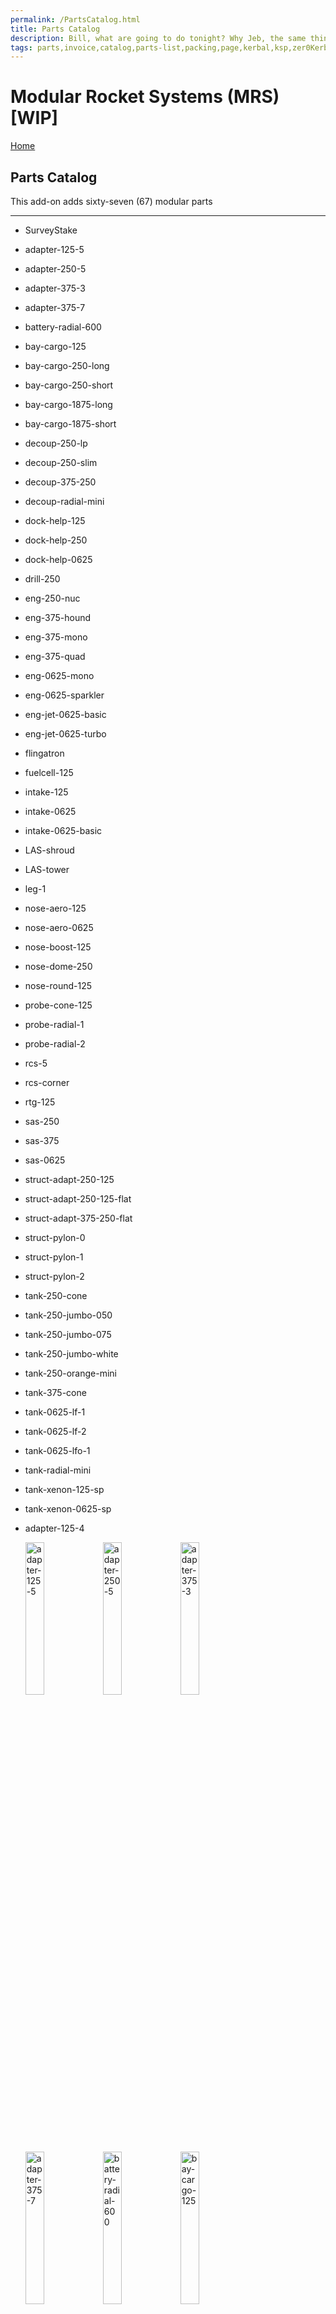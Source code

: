 ```yaml
---
permalink: /PartsCatalog.html
title: Parts Catalog
description: Bill, what are going to do tonight? Why Jeb, the same thing we do every night, Take over the world!
tags: parts,invoice,catalog,parts-list,packing,page,kerbal,ksp,zer0Kerbal,zedK
---
```

<!-- PartsCatalog.md v1.1.4.1
Modular Rocket Systems (MRS)
created: 01 Feb 2022
updated: 01 Oct 2022 -->

<script src="https://kit.fontawesome.com/0ea5493613.js" crossorigin="anonymous"></script>
<i class="fa-solid fa-explosion fa-beat-fade fa-3x" style="--fa-beat-fade-opacity: 0.1; --fa-beat-fade-scale: 1.25;color: #FF7E03" ></i>

# Modular Rocket Systems (MRS) [WIP]

[Home](./index.md)

## Parts Catalog

This add-on adds sixty-seven (67) modular parts

---
<!-- no toc -->
* SurveyStake
* adapter-125-5
* adapter-250-5
* adapter-375-3
* adapter-375-7
* battery-radial-600
* bay-cargo-125
* bay-cargo-250-long
* bay-cargo-250-short
* bay-cargo-1875-long
* bay-cargo-1875-short
* decoup-250-lp
* decoup-250-slim
* decoup-375-250
* decoup-radial-mini
* dock-help-125
* dock-help-250
* dock-help-0625
* drill-250
* eng-250-nuc
* eng-375-hound
* eng-375-mono
* eng-375-quad
* eng-0625-mono
* eng-0625-sparkler
* eng-jet-0625-basic
* eng-jet-0625-turbo
* flingatron
* fuelcell-125
* intake-125
* intake-0625
* intake-0625-basic
* LAS-shroud
* LAS-tower
* leg-1
* nose-aero-125
* nose-aero-0625
* nose-boost-125
* nose-dome-250
* nose-round-125
* probe-cone-125
* probe-radial-1
* probe-radial-2
* rcs-5
* rcs-corner
* rtg-125
* sas-250
* sas-375
* sas-0625
* struct-adapt-250-125
* struct-adapt-250-125-flat
* struct-adapt-375-250-flat
* struct-pylon-0
* struct-pylon-1
* struct-pylon-2
* tank-250-cone
* tank-250-jumbo-050
* tank-250-jumbo-075
* tank-250-jumbo-white
* tank-250-orange-mini
* tank-375-cone
* tank-0625-lf-1
* tank-0625-lf-2
* tank-0625-lfo-1
* tank-radial-mini
* tank-xenon-125-sp
* tank-xenon-0625-sp
* adapter-125-4

  <img src="https://raw.githubusercontent.com/zer0Kerbal/ModularRocketSystems/docs/thumbs/mrs-adapter-125-5_icon.png" alt="adapter-125-5" width="25%" height="25%" />
  <img src="https://raw.githubusercontent.com/zer0Kerbal/ModularRocketSystems/docs/thumbs/mrs-adapter-250-5_icon.png" alt="adapter-250-5" width="25%" height="25%" />
  <img src="https://raw.githubusercontent.com/zer0Kerbal/ModularRocketSystems/docs/thumbs/mrs-adapter-375-3_icon.png" alt="adapter-375-3" width="25%" height="25%" />
  <img src="https://raw.githubusercontent.com/zer0Kerbal/ModularRocketSystems/docs/thumbs/mrs-adapter-375-7_icon.png" alt="adapter-375-7" width="25%" height="25%" />
  <img src="https://raw.githubusercontent.com/zer0Kerbal/ModularRocketSystems/docs/thumbs/mrs-battery-radial-600_icon.png" alt="battery-radial-600" width="25%" height="25%" />
  <img src="https://raw.githubusercontent.com/zer0Kerbal/ModularRocketSystems/docs/thumbs/mrs-bay-cargo-125_icon.png" alt="bay-cargo-125" width="25%" height="25%" />
  <img src="https://raw.githubusercontent.com/zer0Kerbal/ModularRocketSystems/docs/thumbs/mrs-bay-cargo-250-long_icon.png" alt="bay-cargo-250-long" width="25%" height="25%" />
  <img src="https://raw.githubusercontent.com/zer0Kerbal/ModularRocketSystems/docs/thumbs/mrs-bay-cargo-250-short_icon.png" alt="bay-cargo-250-short" width="25%" height="25%" />
  <img src="https://raw.githubusercontent.com/zer0Kerbal/ModularRocketSystems/docs/thumbs/mrs-bay-cargo-1875-long_icon.png" alt="bay-cargo-1875-long" width="25%" height="25%" />
  <img src="https://raw.githubusercontent.com/zer0Kerbal/ModularRocketSystems/docs/thumbs/mrs-bay-cargo-1875-short_icon.png" alt="bay-cargo-1875-short" width="25%" height="25%" />
  <img src="https://raw.githubusercontent.com/zer0Kerbal/ModularRocketSystems/docs/thumbs/mrs-decoup-250-lp_icon.png" alt="decoup-250-lp" width="25%" height="25%" />
  <img src="https://raw.githubusercontent.com/zer0Kerbal/ModularRocketSystems/docs/thumbs/mrs-decoup-250-slim_icon.png" alt="decoup-250-slim" width="25%" height="25%" />
  <img src="https://raw.githubusercontent.com/zer0Kerbal/ModularRocketSystems/docs/thumbs/mrs-decoup-375-250_icon.png" alt="decoup-375-250" width="25%" height="25%" />
  <img src="https://raw.githubusercontent.com/zer0Kerbal/ModularRocketSystems/docs/thumbs/mrs-decoup-radial-mini_icon.png" alt="decoup-radial-mini" width="25%" height="25%" />
  <img src="https://raw.githubusercontent.com/zer0Kerbal/ModularRocketSystems/docs/thumbs/mrs-dock-help-125_icon.png" alt="dock-help-125" width="25%" height="25%" />
  <img src="https://raw.githubusercontent.com/zer0Kerbal/ModularRocketSystems/docs/thumbs/mrs-dock-help-250_icon.png" alt="dock-help-250" width="25%" height="25%" />
  <img src="https://raw.githubusercontent.com/zer0Kerbal/ModularRocketSystems/docs/thumbs/mrs-dock-help-0625_icon.png" alt="dock-help-0625" width="25%" height="25%" />
  <img src="https://raw.githubusercontent.com/zer0Kerbal/ModularRocketSystems/docs/thumbs/mrs-drill-250_icon.png" alt="drill-250" width="25%" height="25%" />
  <img src="https://raw.githubusercontent.com/zer0Kerbal/ModularRocketSystems/docs/thumbs/mrs-eng-250-nuc_icon.png" alt="eng-250-nuc" width="25%" height="25%" />
  <img src="https://raw.githubusercontent.com/zer0Kerbal/ModularRocketSystems/docs/thumbs/mrs-eng-375-hound_icon.png" alt="eng-375-hound" width="25%" height="25%" />
  <img src="https://raw.githubusercontent.com/zer0Kerbal/ModularRocketSystems/docs/thumbs/mrs-eng-375-mono_icon.png" alt="eng-375-mono" width="25%" height="25%" />
  <img src="https://raw.githubusercontent.com/zer0Kerbal/ModularRocketSystems/docs/thumbs/mrs-eng-375-quad_icon.png" alt="eng-375-quad" width="25%" height="25%" />
  <img src="https://raw.githubusercontent.com/zer0Kerbal/ModularRocketSystems/docs/thumbs/mrs-eng-0625-mono_icon.png" alt="eng-0625-mono" width="25%" height="25%" />
  <img src="https://raw.githubusercontent.com/zer0Kerbal/ModularRocketSystems/docs/thumbs/mrs-eng-0625-sparkler_icon.png" alt="eng-0625-sparkler" width="25%" height="25%" />
  <img src="https://raw.githubusercontent.com/zer0Kerbal/ModularRocketSystems/docs/thumbs/mrs-eng-jet-0625-basic_icon.png" alt="eng-jet-0625-basic" width="25%" height="25%" />
  <img src="https://raw.githubusercontent.com/zer0Kerbal/ModularRocketSystems/docs/thumbs/mrs-eng-jet-0625-turbo_icon.png" alt="eng-jet-0625-turbo" width="25%" height="25%" />
  <img src="https://raw.githubusercontent.com/zer0Kerbal/ModularRocketSystems/docs/thumbs/mrs-flingatron_icon.png" alt="flingatron" width="25%" height="25%" />
  <img src="https://raw.githubusercontent.com/zer0Kerbal/ModularRocketSystems/docs/thumbs/mrs-fuelcell-125_icon.png" alt="fuelcell-125" width="25%" height="25%" />
  <img src="https://raw.githubusercontent.com/zer0Kerbal/ModularRocketSystems/docs/thumbs/mrs-intake-125_icon.png" alt="intake-125" width="25%" height="25%" />
  <img src="https://raw.githubusercontent.com/zer0Kerbal/ModularRocketSystems/docs/thumbs/mrs-intake-0625_icon.png" alt="intake-0625" width="25%" height="25%" />
  <img src="https://raw.githubusercontent.com/zer0Kerbal/ModularRocketSystems/docs/thumbs/mrs-intake-0625-basic_icon.png" alt="intake-0625-basic" width="25%" height="25%" />
  <img src="https://raw.githubusercontent.com/zer0Kerbal/ModularRocketSystems/docs/thumbs/mrs-LAS-shroud_icon.png" alt="LAS-shroud" width="25%" height="25%" />
  <img src="https://raw.githubusercontent.com/zer0Kerbal/ModularRocketSystems/docs/thumbs/mrs-LAS-tower_icon.png" alt="LAS-tower" width="25%" height="25%" />
  <img src="https://raw.githubusercontent.com/zer0Kerbal/ModularRocketSystems/docs/thumbs/mrs-leg-1_icon.png" alt="leg-1" width="25%" height="25%" />
  <img src="https://raw.githubusercontent.com/zer0Kerbal/ModularRocketSystems/docs/thumbs/mrs-nose-aero-125_icon.png" alt="nose-aero-125" width="25%" height="25%" />
  <img src="https://raw.githubusercontent.com/zer0Kerbal/ModularRocketSystems/docs/thumbs/mrs-nose-aero-0625_icon.png" alt="nose-aero-0625" width="25%" height="25%" />
  <img src="https://raw.githubusercontent.com/zer0Kerbal/ModularRocketSystems/docs/thumbs/mrs-nose-boost-125_icon.png" alt="nose-boost-125" width="25%" height="25%" />
  <img src="https://raw.githubusercontent.com/zer0Kerbal/ModularRocketSystems/docs/thumbs/mrs-nose-dome-250_icon.png" alt="nose-dome-250" width="25%" height="25%" />
  <img src="https://raw.githubusercontent.com/zer0Kerbal/ModularRocketSystems/docs/thumbs/mrs-nose-round-125_icon.png" alt="nose-round-125" width="25%" height="25%" />
  <img src="https://raw.githubusercontent.com/zer0Kerbal/ModularRocketSystems/docs/thumbs/mrs-probe-cone-125_icon.png" alt="probe-cone-125" width="25%" height="25%" />
  <img src="https://raw.githubusercontent.com/zer0Kerbal/ModularRocketSystems/docs/thumbs/mrs-probe-radial-1_icon.png" alt="probe-radial-1" width="25%" height="25%" />
  <img src="https://raw.githubusercontent.com/zer0Kerbal/ModularRocketSystems/docs/thumbs/mrs-probe-radial-2_icon.png" alt="probe-radial-2" width="25%" height="25%" />
  <img src="https://raw.githubusercontent.com/zer0Kerbal/ModularRocketSystems/docs/thumbs/mrs-rcs-5_icon.png" alt="rcs-5" width="25%" height="25%" />
  <img src="https://raw.githubusercontent.com/zer0Kerbal/ModularRocketSystems/docs/thumbs/mrs-rcs-corner_icon.png" alt="rcs-corner" width="25%" height="25%" />
  <img src="https://raw.githubusercontent.com/zer0Kerbal/ModularRocketSystems/docs/thumbs/mrs-rtg-125_icon.png" alt="rtg-125" width="25%" height="25%" />
  <img src="https://raw.githubusercontent.com/zer0Kerbal/ModularRocketSystems/docs/thumbs/mrs-sas-250_icon.png" alt="sas-250" width="25%" height="25%" />
  <img src="https://raw.githubusercontent.com/zer0Kerbal/ModularRocketSystems/docs/thumbs/mrs-sas-375_icon.png" alt="sas-375" width="25%" height="25%" />
  <img src="https://raw.githubusercontent.com/zer0Kerbal/ModularRocketSystems/docs/thumbs/mrs-sas-0625_icon.png" alt="sas-0625" width="25%" height="25%" />
  <img src="https://raw.githubusercontent.com/zer0Kerbal/ModularRocketSystems/docs/thumbs/mrs-struct-adapt-250-125_icon.png" alt="struct-adapt-250-125" width="25%" height="25%" />
  <img src="https://raw.githubusercontent.com/zer0Kerbal/ModularRocketSystems/docs/thumbs/mrs-struct-adapt-250-125-flat_icon.png" alt="struct-adapt-250-125-flat" width="25%" height="25%" />
  <img src="https://raw.githubusercontent.com/zer0Kerbal/ModularRocketSystems/docs/thumbs/mrs-struct-adapt-375-250-flat_icon.png" alt="struct-adapt-375-250-flat" width="25%" height="25%" />
  <img src="https://raw.githubusercontent.com/zer0Kerbal/ModularRocketSystems/docs/thumbs/mrs-struct-pylon-0_icon.png" alt="struct-pylon-0" width="25%" height="25%" />
  <img src="https://raw.githubusercontent.com/zer0Kerbal/ModularRocketSystems/docs/thumbs/mrs-struct-pylon-1_icon.png" alt="struct-pylon-1" width="25%" height="25%" />
  <img src="https://raw.githubusercontent.com/zer0Kerbal/ModularRocketSystems/docs/thumbs/mrs-struct-pylon-2_icon.png" alt="struct-pylon-2" width="25%" height="25%" />
  <img src="https://raw.githubusercontent.com/zer0Kerbal/ModularRocketSystems/docs/thumbs/mrs-tank-250-cone_icon.png" alt="tank-250-cone" width="25%" height="25%" />
  <img src="https://raw.githubusercontent.com/zer0Kerbal/ModularRocketSystems/docs/thumbs/mrs-tank-250-jumbo-050_icon.png" alt="tank-250-jumbo-050" width="25%" height="25%" />
  <img src="https://raw.githubusercontent.com/zer0Kerbal/ModularRocketSystems/docs/thumbs/mrs-tank-250-jumbo-075_icon.png" alt="tank-250-jumbo-075" width="25%" height="25%" />
  <img src="https://raw.githubusercontent.com/zer0Kerbal/ModularRocketSystems/docs/thumbs/mrs-tank-250-jumbo-white_icon.png" alt="tank-250-jumbo-white" width="25%" height="25%" />
  <img src="https://raw.githubusercontent.com/zer0Kerbal/ModularRocketSystems/docs/thumbs/mrs-tank-250-orange-mini_icon.png" alt="tank-250-orange-mini" width="25%" height="25%" />
  <img src="https://raw.githubusercontent.com/zer0Kerbal/ModularRocketSystems/docs/thumbs/mrs-tank-375-cone_icon.png" alt="tank-375-cone" width="25%" height="25%" />
  <img src="https://raw.githubusercontent.com/zer0Kerbal/ModularRocketSystems/docs/thumbs/mrs-tank-0625-lf-1_icon.png" alt="tank-0625-lf-1" width="25%" height="25%" />
  <img src="https://raw.githubusercontent.com/zer0Kerbal/ModularRocketSystems/docs/thumbs/mrs-tank-0625-lf-2_icon.png" alt="tank-0625-lf-2" width="25%" height="25%" />
  <img src="https://raw.githubusercontent.com/zer0Kerbal/ModularRocketSystems/docs/thumbs/mrs-tank-0625-lfo-1_icon.png" alt="tank-0625-lfo-1" width="25%" height="25%" />
  <img src="https://raw.githubusercontent.com/zer0Kerbal/ModularRocketSystems/docs/thumbs/mrs-tank-radial-mini_icon.png" alt="tank-radial-mini" width="25%" height="25%" />
  <img src="https://raw.githubusercontent.com/zer0Kerbal/ModularRocketSystems/docs/thumbs/mrs-tank-xenon-125-sp_icon.png" alt="tank-xenon-125-sp" width="25%" height="25%" />
  <img src="https://raw.githubusercontent.com/zer0Kerbal/ModularRocketSystems/docs/thumbs/mrs-tank-xenon-0625-sp_icon.png" alt="tank-xenon-0625-sp" width="25%" height="25%" />
  <img src="https://raw.githubusercontent.com/zer0Kerbal/ModularRocketSystems/docs/thumbs/mrs-adapter-125-4_icon.png" alt="adapter-125-4" width="25%" height="25%" />


[top](#parts-catalog)

<!-- THIS FILE: CC BY-ND 4.0 by zer0Kerbal -->